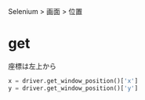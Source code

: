 Selenium > 画面 > 位置
# get
座標は左上から
```python
x = driver.get_window_position()['x']
y = driver.get_window_position()['y']
```
